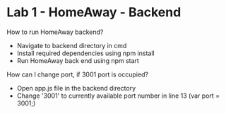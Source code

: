 # Lab 1 - HomeAway - Backend

How to run HomeAway backend?
  - Navigate to backend directory in cmd
  - Install required dependencies using npm install
  - Run HomeAway back end using npm start

How can I change port, if 3001 port is occupied?
  - Open app.js file in the backend directory
  - Change '3001' to currently available port number in line 13 (var port = 3001;)
